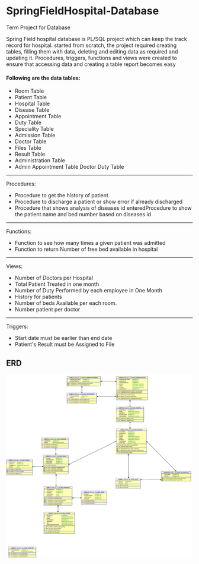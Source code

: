 # SpringFieldHospital-Database
Term Project for Database

Spring Field hospital database is PL/SQL project which can keep the track record for hospital. started from scratch, the project required creating tables, filling them with data, deleting and editing data as required and updating it. Procedures, triggers, functions and views were created to ensure that accessing data and creating a table report becomes easy 

#### Following are the data tables:
- Room Table
- Patient Table
- Hospital Table
- Disease Table
- Appointment Table
- Duty Table
- Speciality Table
- Admission Table
- Doctor Table
- Files Table
- Result Table
- Administration Table
- Admin Appointment Table
Doctor Duty Table
-------------------------
Procedures:

- Procedure to get the history of patient
- Procedure to discharge a patient or show error if already discharged
- Procedure that shows analysis of diseases id enteredProcedure to show the patient name and bed 
number based on diseases id
-------------------
Functions:

- Function to see how many times a given patient was admitted
- Function to return Number of free bed available in hospital
-------------------
Views:

- Number of Doctors per Hospital
- Total Patient Treated in one month
- Number of Duty Performed by each employee in One Month
- History for patients
- Number of beds Available per each room.
- Number patient per doctor
--------------------
Triggers:
- Start date must be earlier than end date
- Patient's Result must be Assigned to File

## ERD 
<img src="image/1.jpg"/><br/>
